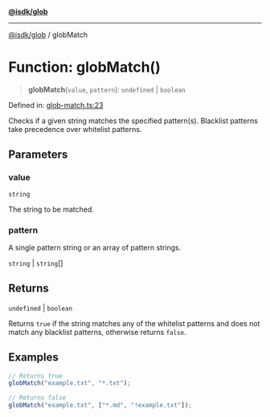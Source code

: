 [**@isdk/glob**](../README.md)

***

[@isdk/glob](../globals.md) / globMatch

# Function: globMatch()

> **globMatch**(`value`, `pattern`): `undefined` \| `boolean`

Defined in: [glob-match.ts:23](https://github.com/isdk/glob.js/blob/9ddd9b1ed7b1d604684e5e49dc3b69945e6fdf8c/src/glob-match.ts#L23)

Checks if a given string matches the specified pattern(s).
Blacklist patterns take precedence over whitelist patterns.

## Parameters

### value

`string`

The string to be matched.

### pattern

A single pattern string or an array of pattern strings.

`string` | `string`[]

## Returns

`undefined` \| `boolean`

Returns `true` if the string matches any of the whitelist patterns and does not match any blacklist patterns, otherwise returns `false`.

## Examples

```ts
// Returns true
globMatch("example.txt", "*.txt");
```

```ts
// Returns false
globMatch("example.txt", ["*.md", "!example.txt"]);
```
